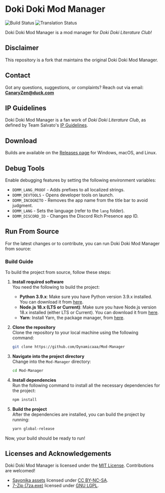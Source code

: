 # Doki Doki Mod Manager  
![Build Status](https://img.shields.io/badge/Build-Success-ffffff?logo=yarn&style=for-the-badge&color=008556&logoColor=ff0000) ![Translation Status](https://img.shields.io/badge/Translated-80%25-ffffff?logo=googletranslate&style=for-the-badge&color=ffe000&logoColor=ffffff)

Doki Doki Mod Manager is a mod manager for *Doki Doki Literature Club!*  

## Disclaimer  

This repository is a fork that maintains the original Doki Doki Mod Manager.  

## Contact  

Got any questions, suggestions, or complaints? Reach out via email:  
**CanaryZen@duck.com**  

## IP Guidelines  

Doki Doki Mod Manager is a fan work of *Doki Doki Literature Club*, as defined by Team Salvato's [IP Guidelines](http://teamsalvato.com/ip-guidelines/).  

## Download  

Builds are available on the [Releases page](https://github.com/Dynamicaaa/Mod-Manager/releases) for Windows, macOS, and Linux.  

## Debug Tools  

Enable debugging features by setting the following environment variables:  

- `DDMM_LANG_PROOF` - Adds prefixes to all localized strings.  
- `DDMM_DEVTOOLS` - Opens developer tools on launch.  
- `DDMM_INCOGNITO` - Removes the app name from the title bar to avoid judgment.  
- `DDMM_LANG` - Sets the language (refer to the `lang` folder).  
- `DDMM_DISCORD_ID` - Changes the Discord Rich Presence app ID.  

## Run From Source  

For the latest changes or to contribute, you can run Doki Doki Mod Manager from source:  

### Build Guide  

To build the project from source, follow these steps:

1. **Install required software**  
   You need the following to build the project:  
   - **Python 3.9.x**: Make sure you have Python version 3.9.x installed. You can download it from [here](https://www.python.org/downloads/release/python-3910/).  
   - **Node.js 18.x (LTS or Current)**: Make sure you have Node.js version 18.x installed (either LTS or Current). You can download it from [here](https://nodejs.org/).  
   - **Yarn**: Install Yarn, the package manager, from [here](https://yarnpkg.com/getting-started/install/).

2. **Clone the repository**  
   Clone the repository to your local machine using the following command:  
   ```bash
   git clone https://github.com/Dynamicaaa/Mod-Manager
   ```

3. **Navigate into the project directory**  
   Change into the `Mod-Manager` directory:  
   ```bash
   cd Mod-Manager
   ```

4. **Install dependencies**  
   Run the following command to install all the necessary dependencies for the project:  
   ```bash
   npm install
   ```

5. **Build the project**  
   After the dependencies are installed, you can build the project by running:  
   ```bash
   yarn global-release
   ```

Now, your build should be ready to run!

## Licenses and Acknowledgements  

Doki Doki Mod Manager is licensed under the [MIT License](LICENSE.txt). Contributions are welcomed!  

- [Sayonika assets](https://github.com/Sayo-nika/Press) licensed under [CC BY-NC-SA](https://github.com/Sayo-nika/Press/blob/master/LICENSE).  
- [7-Zip (7za.exe)](https://www.7-zip.org/) licensed under [GNU LGPL](https://www.7-zip.org/license.txt). 